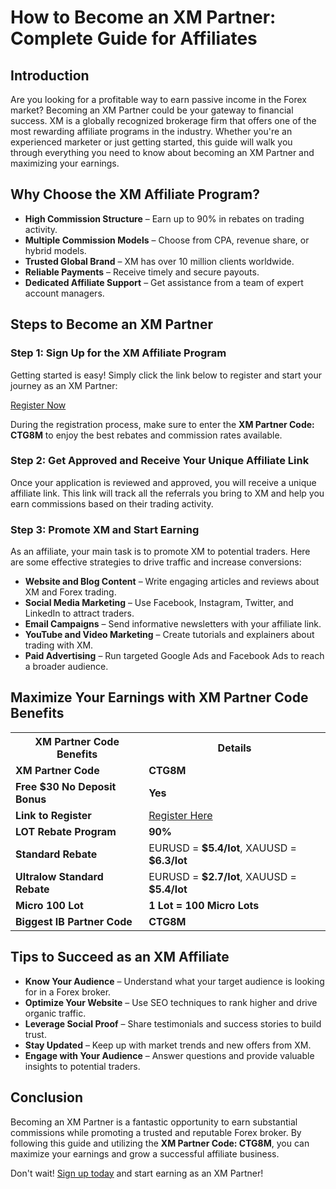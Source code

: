 <h1>How to Become an XM Partner: Complete Guide for Affiliates</h1>
    <h2>Introduction</h2>
    <p>Are you looking for a profitable way to earn passive income in the Forex market? Becoming an XM Partner could be your gateway to financial success. XM is a globally recognized brokerage firm that offers one of the most rewarding affiliate programs in the industry. Whether you're an experienced marketer or just getting started, this guide will walk you through everything you need to know about becoming an XM Partner and maximizing your earnings.</p>
    <h2>Why Choose the XM Affiliate Program?</h2>
    <ul>
        <li><strong>High Commission Structure</strong> – Earn up to 90% in rebates on trading activity.</li>
        <li><strong>Multiple Commission Models</strong> – Choose from CPA, revenue share, or hybrid models.</li>
        <li><strong>Trusted Global Brand</strong> – XM has over 10 million clients worldwide.</li>
        <li><strong>Reliable Payments</strong> – Receive timely and secure payouts.</li>
        <li><strong>Dedicated Affiliate Support</strong> – Get assistance from a team of expert account managers.</li>
    </ul>
    <h2>Steps to Become an XM Partner</h2>
    <h3>Step 1: Sign Up for the XM Affiliate Program</h3>
    <p>Getting started is easy! Simply click the link below to register and start your journey as an XM Partner:</p>
    <p><a href="https://affs.click/gC5aB">Register Now</a></p>
    <p>During the registration process, make sure to enter the <strong>XM Partner Code: CTG8M</strong> to enjoy the best rebates and commission rates available.</p>
    <h3>Step 2: Get Approved and Receive Your Unique Affiliate Link</h3>
    <p>Once your application is reviewed and approved, you will receive a unique affiliate link. This link will track all the referrals you bring to XM and help you earn commissions based on their trading activity.</p>
    <h3>Step 3: Promote XM and Start Earning</h3>
    <p>As an affiliate, your main task is to promote XM to potential traders. Here are some effective strategies to drive traffic and increase conversions:</p>
    <ul>
        <li><strong>Website and Blog Content</strong> – Write engaging articles and reviews about XM and Forex trading.</li>
        <li><strong>Social Media Marketing</strong> – Use Facebook, Instagram, Twitter, and LinkedIn to attract traders.</li>
        <li><strong>Email Campaigns</strong> – Send informative newsletters with your affiliate link.</li>
        <li><strong>YouTube and Video Marketing</strong> – Create tutorials and explainers about trading with XM.</li>
        <li><strong>Paid Advertising</strong> – Run targeted Google Ads and Facebook Ads to reach a broader audience.</li>
    </ul>
    <h2>Maximize Your Earnings with XM Partner Code Benefits</h2>
    <table>
        <tr>
            <th>XM Partner Code Benefits</th>
            <th>Details</th>
        </tr>
        <tr>
            <td><strong>XM Partner Code</strong></td>
            <td><strong>CTG8M</strong></td>
        </tr>
        <tr>
            <td><strong>Free $30 No Deposit Bonus</strong></td>
            <td><strong>Yes</strong></td>
        </tr>
        <tr>
            <td><strong>Link to Register</strong></td>
            <td><a href="https://affs.click/gC5aB">Register Here</a></td>
        </tr>
        <tr>
            <td><strong>LOT Rebate Program</strong></td>
            <td><strong>90%</strong></td>
        </tr>
        <tr>
            <td><strong>Standard Rebate</strong></td>
            <td>EURUSD = <strong>$5.4/lot</strong>, XAUUSD = <strong>$6.3/lot</strong></td>
        </tr>
        <tr>
            <td><strong>Ultralow Standard Rebate</strong></td>
            <td>EURUSD = <strong>$2.7/lot</strong>, XAUUSD = <strong>$5.4/lot</strong></td>
        </tr>
        <tr>
            <td><strong>Micro 100 Lot</strong></td>
            <td><strong>1 Lot = 100 Micro Lots</strong></td>
        </tr>
        <tr>
            <td><strong>Biggest IB Partner Code</strong></td>
            <td><strong>CTG8M</strong></td>
        </tr>
    </table>
    <h2>Tips to Succeed as an XM Affiliate</h2>
    <ul>
        <li><strong>Know Your Audience</strong> – Understand what your target audience is looking for in a Forex broker.</li>
        <li><strong>Optimize Your Website</strong> – Use SEO techniques to rank higher and drive organic traffic.</li>
        <li><strong>Leverage Social Proof</strong> – Share testimonials and success stories to build trust.</li>
        <li><strong>Stay Updated</strong> – Keep up with market trends and new offers from XM.</li>
        <li><strong>Engage with Your Audience</strong> – Answer questions and provide valuable insights to potential traders.</li>
    </ul>
    <h2>Conclusion</h2>
    <p>Becoming an XM Partner is a fantastic opportunity to earn substantial commissions while promoting a trusted and reputable Forex broker. By following this guide and utilizing the <strong>XM Partner Code: CTG8M</strong>, you can maximize your earnings and grow a successful affiliate business.</p>
    <p>Don't wait! <a href="https://affs.click/gC5aB">Sign up today</a> and start earning as an XM Partner!</p>
</body>
</html>
